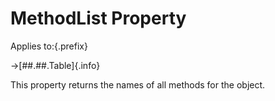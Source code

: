 # MethodList Property

Applies to:{.prefix}

→[##.##.Table]{.info}

This property returns the names of all methods for the object.

